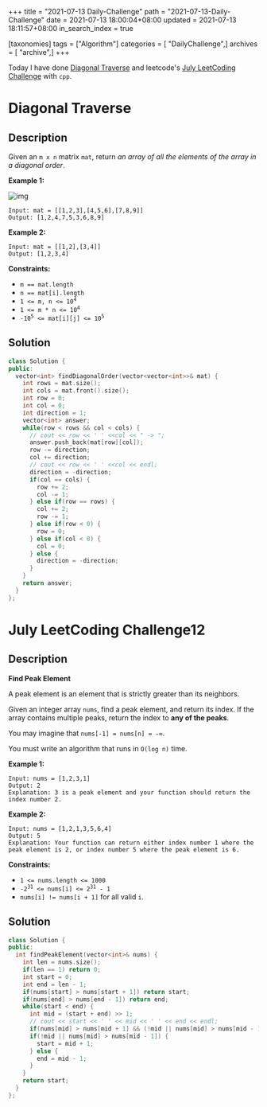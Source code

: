 +++
title = "2021-07-13 Daily-Challenge"
path = "2021-07-13-Daily-Challenge"
date = 2021-07-13 18:00:04+08:00
updated = 2021-07-13 18:11:57+08:00
in_search_index = true

[taxonomies]
tags = ["Algorithm"]
categories = [ "DailyChallenge",]
archives = [ "archive",]
+++

Today I have done [Diagonal Traverse](https://leetcode.com/problems/diagonal-traverse/description/) and leetcode's [July LeetCoding Challenge](https://leetcode.com/explore/challenge/card/july-leetcoding-challenge-2021/609/week-2-july-8th-july-14th/3812/) with `cpp`.

<!-- more -->

# Diagonal Traverse

## Description

Given an `m x n` matrix `mat`, return *an array of all the elements of the array in a diagonal order*.

 

**Example 1:**

![img](https://assets.leetcode.com/uploads/2021/04/10/diag1-grid.jpg)

```
Input: mat = [[1,2,3],[4,5,6],[7,8,9]]
Output: [1,2,4,7,5,3,6,8,9]
```

**Example 2:**

```
Input: mat = [[1,2],[3,4]]
Output: [1,2,3,4]
```

 

**Constraints:**

<ul>
	<li><code>m == mat.length</code></li>
	<li><code>n == mat[i].length</code></li>
	<li><code>1 &lt;= m, n &lt;= 10<sup>4</sup></code></li>
	<li><code>1 &lt;= m * n &lt;= 10<sup>4</sup></code></li>
	<li><code>-10<sup>5</sup> &lt;= mat[i][j] &lt;= 10<sup>5</sup></code></li>
</ul>

## Solution

``` cpp
class Solution {
public:
  vector<int> findDiagonalOrder(vector<vector<int>>& mat) {
    int rows = mat.size();
    int cols = mat.front().size();
    int row = 0;
    int col = 0;
    int direction = 1;
    vector<int> answer;
    while(row < rows && col < cols) {
      // cout << row << ' ' <<col << " -> ";
      answer.push_back(mat[row][col]);
      row -= direction;
      col += direction;
      // cout << row << ' ' <<col << endl;
      direction = -direction;
      if(col == cols) {
        row += 2;
        col -= 1;
      } else if(row == rows) {
        col += 2;
        row -= 1;
      } else if(row < 0) {
        row = 0;
      } else if(col < 0) {
        col = 0;
      } else {
        direction = -direction;
      }
    }
    return answer;
  }
};
```

# July LeetCoding Challenge12

## Description

**Find Peak Element**

A peak element is an element that is strictly greater than its neighbors.

Given an integer array `nums`, find a peak element, and return its index. If the array contains multiple peaks, return the index to **any of the peaks**.

You may imagine that `nums[-1] = nums[n] = -∞`.

You must write an algorithm that runs in `O(log n)` time.

 

**Example 1:**

```
Input: nums = [1,2,3,1]
Output: 2
Explanation: 3 is a peak element and your function should return the index number 2.
```

**Example 2:**

```
Input: nums = [1,2,1,3,5,6,4]
Output: 5
Explanation: Your function can return either index number 1 where the peak element is 2, or index number 5 where the peak element is 6.
```

 

**Constraints:**

<ul>
	<li><code>1 &lt;= nums.length &lt;= 1000</code></li>
	<li><code>-2<sup>31</sup> &lt;= nums[i] &lt;= 2<sup>31</sup> - 1</code></li>
	<li><code>nums[i] != nums[i + 1]</code> for all valid <code>i</code>.</li>
</ul>



## Solution

``` cpp
class Solution {
public:
  int findPeakElement(vector<int>& nums) {
    int len = nums.size();
    if(len == 1) return 0;
    int start = 0;
    int end = len - 1;
    if(nums[start] > nums[start + 1]) return start;
    if(nums[end] > nums[end - 1]) return end;
    while(start < end) {
      int mid = (start + end) >> 1;
      // cout << start << ' ' << mid << ' ' << end << endl;
      if(nums[mid] > nums[mid + 1] && (!mid || nums[mid] > nums[mid - 1])) return mid;
      if(!mid || nums[mid] > nums[mid - 1]) {
        start = mid + 1;
      } else {
        end = mid - 1;
      }
    }
    return start;
  }
};
```
